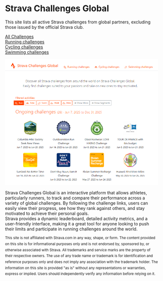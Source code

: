 # Strava Challenges Global

This site lists all active Strava challenges from global partners, excluding those issued by the official Strava club.

[All Challenges](https://qlefevre.github.io/strava-challenges-global/)  
[Running challenges](https://qlefevre.github.io/strava-challenges-global/?activities=Run&hideSegments)  
[Cycling challenges](https://qlefevre.github.io/strava-challenges-global/?activities=Ride)  
[Swimming challenges](https://qlefevre.github.io/strava-challenges-global/?activities=Swim)  

![Strava Challenges Global](/doc/strava-challenge-global.png)

Strava Challenges Global is an interactive platform that allows athletes, particularly runners, to track and compare their performance across a variety of global challenges. 
By following the challenge links, users can easily view their progress, see how they rank against others, and stay motivated to achieve their personal goals.  
Strava provides a dynamic leaderboard, detailed activity metrics, and a user-friendly interface, making it a great tool for anyone looking to push their limits and participate in running challenges around the world.

<sup>This site is not affiliated with Strava.com in any way, shape, or form. The content provided on this site is for informational purposes only and is not endorsed by, sponsored by, or otherwise associated with Strava. All trademarks and service marks are the property of their respective owners. The use of any trade name or trademark is for identification and reference purposes only and does not imply any association with the trademark holder. The information on this site is provided "as is" without any representations or warranties, express or implied. Users should independently verify any information before relying on it.</sup>
